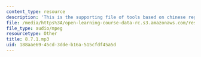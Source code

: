 ```yaml
---
content_type: resource
description: 'This is the supporting file of tools based on chinese regional languages. '
file: /media/https%3A/open-learning-course-data-rc.s3.amazonaws.com/res-21g-003-learning-chinese-a-foundation-course-in-mandarin-spring-2011/188aae6945cd3ddeb16a515cfdf45a5d_8.7.1.mp3
file_type: audio/mpeg
resourcetype: Other
title: 8.7.1.mp3
uid: 188aae69-45cd-3dde-b16a-515cfdf45a5d
---
```

